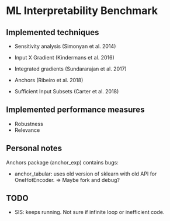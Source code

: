 # ML Interpretability Benchmark
## Implemented techniques
- Sensitivity analysis (Simonyan et al. 2014)
- Input X Gradient (Kindermans et al. 2016)
- Integrated gradients (Sundararajan et al. 2017)

- Anchors (Ribeiro et al. 2018)
- Sufficient Input Subsets (Carter et al. 2018)

## Implemented performance measures
- Robustness
- Relevance

## Personal notes
Anchors package (anchor_exp) contains bugs:
  - anchor_tabular: uses old version of sklearn with old API for OneHotEncoder.
=> Maybe fork and debug?

## TODO
- SIS: keeps running. Not sure if infinite loop or inefficient code.
